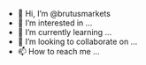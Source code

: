- 👋 Hi, I’m @brutusmarkets
- 👀 I’m interested in ...
- 🌱 I’m currently learning ...
- 💞️ I’m looking to collaborate on ...
- 📫 How to reach me ...

<!---
brutusmarkets/brutusmarkets is a ✨ special ✨ repository because its `README.md` (this file) appears on your GitHub profile.
You can click the Preview link to take a look at your changes.
--->
